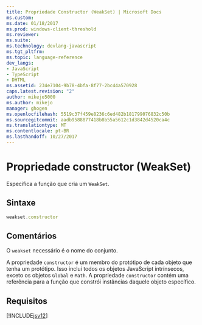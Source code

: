 ```yaml
---
title: Propriedade Constructor (WeakSet) | Microsoft Docs
ms.custom: 
ms.date: 01/18/2017
ms.prod: windows-client-threshold
ms.reviewer: 
ms.suite: 
ms.technology: devlang-javascript
ms.tgt_pltfrm: 
ms.topic: language-reference
dev_langs:
- JavaScript
- TypeScript
- DHTML
ms.assetid: 234e7104-9b78-4bfa-8f77-2bc44a570928
caps.latest.revision: "2"
author: mikejo5000
ms.author: mikejo
manager: ghogen
ms.openlocfilehash: 5519c37f459e8236c6ed482b181799076832c50b
ms.sourcegitcommit: aadb9588877418b8b55a5612c1d3842d4520ca4c
ms.translationtype: MT
ms.contentlocale: pt-BR
ms.lasthandoff: 10/27/2017
---
```

# <a name="constructor-property-weakset"></a>Propriedade constructor (WeakSet)
Especifica a função que cria um `WeakSet`.  
  
## <a name="syntax"></a>Sintaxe  
  
```JavaScript  
weakset.constructor  
```  
  
## <a name="remarks"></a>Comentários  
 O `weakset` necessário é o nome do conjunto.  
  
 A propriedade `constructor` é um membro do protótipo de cada objeto que tenha um protótipo. Isso inclui todos os objetos JavaScript intrínsecos, exceto os objetos `Global` e `Math`. A propriedade `constructor` contém uma referência para a função que constrói instâncias daquele objeto específico.  
  
## <a name="requirements"></a>Requisitos  
 [!INCLUDE[jsv12](../../javascript/reference/includes/jsv12-md.md)]
